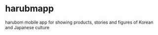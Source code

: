 # harubmapp
harubom mobile app for showing products, stories and figures of Korean and Japanese culture
